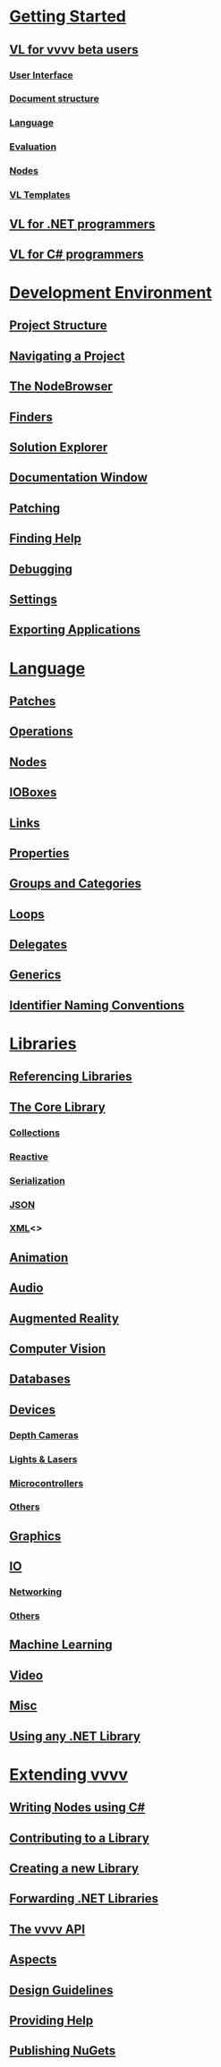 # [Getting Started](getting-started.md)
## [VL for vvvv beta users](beta/VL_for_vvvv_beta_users.md)
### [User Interface](beta/user-interface.md)
### [Document structure](beta/documentstructure.md)
### [Language](beta/language.md)
### [Evaluation](beta/evaluation.md)
### [Nodes](beta/nodes.md)
### [VL Templates](beta/vl-templates.md)
## [VL for .NET programmers](VL_for_net_programmers.md)
## [VL for C# programmers](VL_for_c_programmers.md)

# [Development Environment](hde/gui.md)
## [Project Structure](hde/project_structure.md)
## [Navigating a Project](hde/navigating_a_project.md)
## [The NodeBrowser](hde/the_nodebrowser.md)
## [Finders](hde/finders.md)
## [Solution Explorer](hde/solution-explorer.md)
## [Documentation Window](hde/documentation.md)
## [Patching](hde/patching.md)
## [Finding Help](hde/findinghelp.md)
## [Debugging](hde/debugging.md)
## [Settings](hde/settings.md)
## [Exporting Applications](hde/exporting.md)

# [Language](language/language.md)
## [Patches](language/patches.md)
## [Operations](language/operations.md)
## [Nodes](language/nodes.md)
## [IOBoxes](language/ioboxes.md)
## [Links](language/links.md)
## [Properties](language/properties.md)
## [Groups and Categories](language/groups.md)
## [Loops](language/loops.md)
## [Delegates](language/delegates.md)
## [Generics](language/generics.md)
## [Identifier Naming Conventions](language/namings.md)

# [Libraries](libraries/overview.md)
## [Referencing Libraries](libraries/referencing.md)
## [The Core Library](libraries/standard_libraries.md)
### [Collections](libraries/collections.md)
### [Reactive](libraries/reactive.md)
### [Serialization](libraries/serialization.md)
### [JSON](libraries/json.md)
### [XML](libraries/xml.md)<>

## [Animation](libraries/animation.md)
## [Audio](libraries/audio.md)
## [Augmented Reality](libraries/augmentedreality.md)
## [Computer Vision](libraries/computervision.md)
## [Databases](libraries/databases.md)
## [Devices](libraries/devices.md)
### [Depth Cameras](libraries/depthcameras.md)
### [Lights & Lasers](libraries/lightsandlasers.md)
### [Microcontrollers](libraries/iot.md)
### [Others](libraries/devices.md)
## [Graphics](libraries/graphics.md)
## [IO](libraries/io.md)
### [Networking](libraries/networking.md)
### [Others](libraries/other-io.md)
## [Machine Learning](libraries/machinelearning.md)
## [Video](libraries/video.md)
## [Misc](libraries/misc.md)
## [Using any .NET Library](libraries/using-net-libraries.md)

# [Extending vvvv](extending/overview.md)
## [Writing Nodes using C#](extending/writing-nodes.md)
## [Contributing to a Library](extending/contributing.md)
## [Creating a new Library](extending/creating.md)
## [Forwarding .NET Libraries](extending/forwarding.md)
## [The vvvv API](extending/api.md)
## [Aspects](extending/aspects.md)
## [Design Guidelines](extending/design-guidelines.md)
## [Providing Help](extending/providing-help.md)
## [Publishing NuGets](extending/publishing.md)

